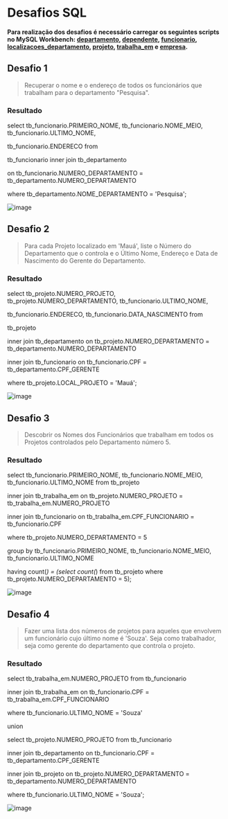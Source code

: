 # Desafios SQL

**Para realização dos desafios é necessário carregar os seguintes scripts no MySQL Workbench: [departamento](https://github.com/dario-gms/Modelagem-de-Dados/blob/main/departamento.sql), [dependente](https://github.com/dario-gms/Modelagem-de-Dados/blob/main/dependente.sql), [funcionario](https://github.com/dario-gms/Modelagem-de-Dados/blob/main/funcionario.sql), [localizacoes_departamento](https://github.com/dario-gms/Modelagem-de-Dados/blob/main/localizacoes_departameto.sql), [projeto](https://github.com/dario-gms/Modelagem-de-Dados/blob/main/projeto.sql), [trabalha_em](https://github.com/dario-gms/Modelagem-de-Dados/blob/main/trabalha_em.sql) e [empresa](https://github.com/dario-gms/Modelagem-de-Dados/blob/main/EMPRESA.sql).**

## Desafio 1

> Recuperar o nome e o endereço de todos os funcionários que trabalham para o departamento "Pesquisa".

### Resultado

select tb_funcionario.PRIMEIRO_NOME, tb_funcionario.NOME_MEIO, tb_funcionario.ULTIMO_NOME,

tb_funcionario.ENDERECO from

tb_funcionario inner join tb_departamento

on tb_funcionario.NUMERO_DEPARTAMENTO = tb_departamento.NUMERO_DEPARTAMENTO

where tb_departamento.NOME_DEPARTAMENTO = 'Pesquisa';

![image](https://user-images.githubusercontent.com/86432208/161077397-06543394-d891-4586-8eae-8780f36303c5.png)

## Desafio 2

> Para cada Projeto localizado em 'Mauá', liste o Número do Departamento que o controla e o Último Nome, Endereço e Data de Nascimento do Gerente do Departamento.

### Resultado

select tb_projeto.NUMERO_PROJETO, tb_projeto.NUMERO_DEPARTAMENTO, tb_funcionario.ULTIMO_NOME,

tb_funcionario.ENDERECO, tb_funcionario.DATA_NASCIMENTO from

tb_projeto

inner join tb_departamento on tb_projeto.NUMERO_DEPARTAMENTO = tb_departamento.NUMERO_DEPARTAMENTO

inner join tb_funcionario on tb_funcionario.CPF = tb_departamento.CPF_GERENTE

where tb_projeto.LOCAL_PROJETO = 'Mauá';

![image](https://user-images.githubusercontent.com/86432208/161080297-179da0a4-65c8-4151-9082-2fcdb3b8345b.png)

## Desafio 3

> Descobrir os Nomes dos Funcionários que trabalham em todos os Projetos controlados pelo Departamento número 5.

### Resultado

select tb_funcionario.PRIMEIRO_NOME, tb_funcionario.NOME_MEIO, tb_funcionario.ULTIMO_NOME from tb_projeto

inner join tb_trabalha_em on tb_projeto.NUMERO_PROJETO = tb_trabalha_em.NUMERO_PROJETO

inner join tb_funcionario on tb_trabalha_em.CPF_FUNCIONARIO = tb_funcionario.CPF

where tb_projeto.NUMERO_DEPARTAMENTO = 5

group by tb_funcionario.PRIMEIRO_NOME, tb_funcionario.NOME_MEIO, tb_funcionario.ULTIMO_NOME

having count(*) = (select count(*) from tb_projeto where tb_projeto.NUMERO_DEPARTAMENTO = 5);

![image](https://user-images.githubusercontent.com/86432208/161092971-b1c7c33f-3e7f-4941-b705-6b9a10c6e4b2.png)

## Desafio 4

> Fazer uma lista dos números de projetos para aqueles que envolvem um funcionário cujo último nome é 'Souza'. Seja como trabalhador, seja como gerente do departamento que controla o projeto.

### Resultado

select tb_trabalha_em.NUMERO_PROJETO from tb_funcionario

inner join tb_trabalha_em on tb_funcionario.CPF = tb_trabalha_em.CPF_FUNCIONARIO

where tb_funcionario.ULTIMO_NOME = 'Souza'

union

select tb_projeto.NUMERO_PROJETO from tb_funcionario

inner join tb_departamento on tb_funcionario.CPF = tb_departamento.CPF_GERENTE

inner join tb_projeto on tb_projeto.NUMERO_DEPARTAMENTO = tb_departamento.NUMERO_DEPARTAMENTO

where tb_funcionario.ULTIMO_NOME = 'Souza';

![image](https://user-images.githubusercontent.com/86432208/161101308-4ee66f42-2b53-45f7-b388-e1141095c491.png)





